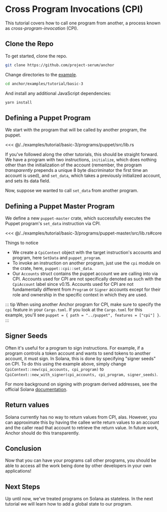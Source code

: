 # Cross Program Invocations (CPI)

This tutorial covers how to call one program from another, a process known as
*cross-program-invocation* (CPI).

## Clone the Repo

To get started, clone the repo.

```bash
git clone https://github.com/project-serum/anchor
```

Change directories to the [example](https://github.com/project-serum/anchor/tree/master/examples/tutorial/basic-3).

```bash
cd anchor/examples/tutorial/basic-3
```

And install any additional JavaScript dependencies:

```bash
yarn install
```

## Defining a Puppet Program

We start with the program that will be called by another program, the puppet.

<<< @/../examples/tutorial/basic-3/programs/puppet/src/lib.rs

If you've followed along the other tutorials, this should be straight forward. We have
a program with two instructions, `initialize`, which does nothing other than the
initialization of the account (remember, the program *transparently* prepends a unique 8
byte discriminator the first time an account is used), and `set_data`, which takes a previously
initialized account, and sets its data field.

Now, suppose we wanted to call `set_data` from another program.

## Defining a Puppet Master Program

We define a new `puppet-master` crate, which successfully executes the Puppet program's `set_data`
instruction via CPI.

<<< @/../examples/tutorial/basic-3/programs/puppet-master/src/lib.rs#core

Things to notice

* We create a `CpiContext` object with the target instruction's accounts and program,
  here `SetData` and `puppet_program`.
* To invoke an instruction on another program, just use the `cpi` module on the crate, here, `puppet::cpi::set_data`.
* Our `Accounts` struct contains the puppet account we are calling into via CPI. Accounts used for CPI are not specifically denoted
  as such with the `CpiAccount` label since v0.15. Accounts used for CPI are not fundamentally different from `Program` or `Signer`
  accounts except for their role and ownership in the specific context in which they are used.

::: tip
When using another Anchor program for CPI, make sure to specify the `cpi` feature in your `Cargo.toml`.
If you look at the `Cargo.toml` for this example, you'll see
`puppet = { path = "../puppet", features = ["cpi"] }`.
:::

## Signer Seeds

Often it's useful for a program to sign instructions. For example, if a program controls a token
account and wants to send tokens to another account, it must sign. In Solana, this is done by specifying
"signer seeds" on CPI. To do this using the example above, simply change
`CpiContext::new(cpi_accounts, cpi_program)` to
`CpiContext::new_with_signer(cpi_accounts, cpi_program, signer_seeds)`.

For more background on signing with program derived addresses, see the official Solana [documentation](https://docs.solana.com/developing/programming-model/calling-between-programs#program-signed-accounts).

## Return values

Solana currently has no way to return values from CPI, alas. However, you can approximate this
by having the callee write return values to an account and the caller read that account to
retrieve the return value. In future work, Anchor should do this transparently.

## Conclusion

Now that you can have your programs call other programs, you should be able to access all the work being done by other developers in your own applications!

## Next Steps

Up until now, we've treated programs on Solana as stateless. In the next tutorial we will learn how to add a global state to our program.
